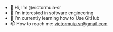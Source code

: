- 👋 Hi, I’m @victormuia-sr
- 👀 I’m interested in software engineering
- 🌱 I’m currently learning how to Use GitHub
- 📫 How to reach me: victormuia.sr@gmail.com

<!---
victormuia-sr/victormuia-sr is a ✨ special ✨ repository because its `README.md` (this file) appears on your GitHub profile.
You can click the Preview link to take a look at your changes.
--->
